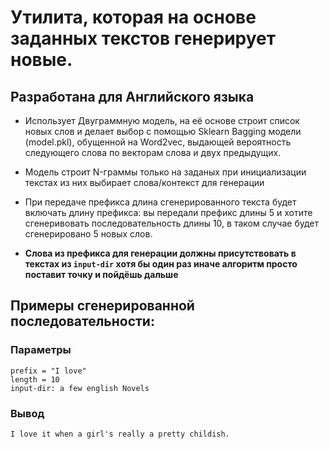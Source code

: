 # Утилита, которая на основе заданных текстов генерирует новые.
## Разработана для Английского языка

- Использует Двуграммную модель, на её основе строит список новых слов и делает выбор с помощью Sklearn Bagging модели (model.pkl), обущенной на Word2vec, выдающей вероятность следующего слова по векторам слова и двух предыдущих.

- Модель строит N-граммы только на заданых при инициализации текстах из них выбирает слова/контекст для генерации

- При передаче префикса длина сгенерированного текста будет включать длину префикса: вы передали префикс длины 5 и хотите сгенеривовать последовательность длины 10, в таком случае будет сгенерировано 5 новых слов.

- **Слова из префикса для генерации должны присутствовать в текстах из `input-dir` хотя бы один раз иначе алгоритм просто поставит точку и пойдёшь дальше**

## Примеры сгенерированной последовательности:
### Параметры
```
prefix = "I love"
length = 10
input-dir: a few english Novels
```
### Вывод
`I love it when a girl's really a pretty childish.`
